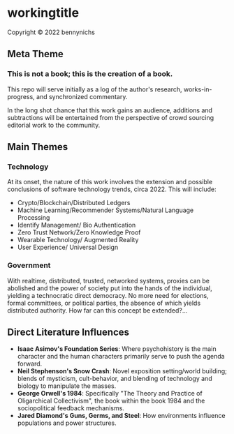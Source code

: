 # workingtitle
Copyright © 2022 bennynichs
## Meta Theme
### This is not a book; this is the creation of a book.
This repo will serve initially as a log of the author's research, works-in-progress, and synchronized commentary.

In the long shot chance that this work gains an audience, additions and subtractions will be entertained from the perspective of crowd sourcing editorial work to the community.

## Main Themes

### Technology
At its onset, the nature of this work involves the extension and possible conclusions of software technology trends, circa 2022. This will include:
- Crypto/Blockchain/Distributed Ledgers
- Machine Learning/Recommender Systems/Natural Language Processing
- Identify Management/ Bio Authentication
- Zero Trust Network/Zero Knowledge Proof
- Wearable Technology/ Augmented Reality
- User Experience/ Universal Design

### Government
With realtime, distributed, trusted, networked systems, proxies can be abolished and the power of society put into the hands of the individual, yielding a technocratic direct democracy. No more need for elections, formal committees, or political parties, the absence of which yields distributed authority. How far can this concept be extended?...

## Direct Literature Influences
- <b> Isaac Asimov's Foundation Series</b>: Where psychohistory is the main character and the human characters primarily serve to push the agenda forward.
- <b> Neil Stephenson's Snow Crash</b>: Novel exposition setting/world building; blends of mysticism, cult-behavior, and blending of technology and biology to manipulate the masses.
- <b> George Orwell's 1984</b>: Specifically "The Theory and Practice of Oligarchical Collectivism", the book within the book 1984 and the sociopolitical feedback mechanisms.
- <b> Jared Diamond's Guns, Germs, and Steel</b>: How environments influence populations and power structures.